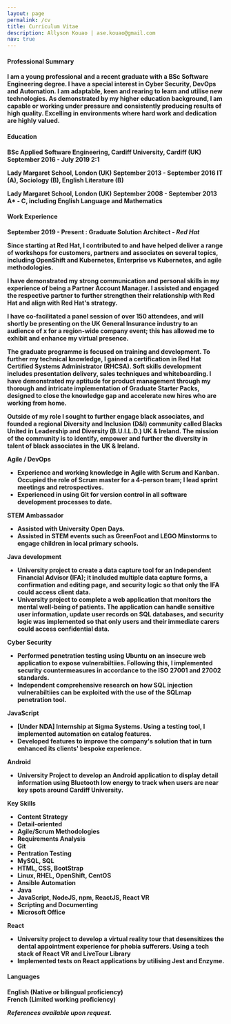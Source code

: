 ```yaml
---
layout: page
permalink: /cv
title: Curriculum Vitae
description: Allyson Kouao | ase.kouao@gmail.com
nav: true
---
```


#### <strong>Professional Summary<strong>

<p>I am a young professional and a recent graduate with a BSc Software Engineering degree. I have a special interest in Cyber Security, DevOps and Automation. I am adaptable, keen and rearing to learn and utilise new technologies. As demonstrated by my higher education background, I am capable or working under pressure and consistently producing results of high quality. Excelling in environments where hard work and dedication are highly valued.</p>

#### <strong>Education</strong>

BSc Applied Software Engineering, Cardiff University, Cardiff (UK)
September 2016 - July 2019
2:1

Lady Margaret School, London (UK)
September 2013 - September 2016
IT (A), Sociology (B), English Literature (B)

Lady Margaret School, London (UK)
September 2008 - September 2013
A* - C, including English Language and Mathematics

#### <strong>Work Experience</strong>

<strong>September 2019 - Present :</strong> Graduate Solution Architect - <em>Red Hat</em>

Since starting at Red Hat, I contributed to and have helped deliver a range of workshops for customers, partners and associates on several topics, including OpenShift and Kubernetes, Enterprise vs Kubernetes, and agile methodologies.

I have demonstrated my strong communication and personal skills in my experience of being a Partner Account Manager. I assisted and engaged the respective partner to further strengthen their relationship with Red Hat and align with Red Hat's strategy.

I have co-facilitated a panel session of over 150 attendees, and will shortly be presenting on the UK General Insurance industry to an audience of x for a region-wide company event; this has allowed me to exhibit and enhance my virtual presence.

The graduate programme is focused on training and development. To further my technical knowledge, I gained a certification in Red Hat Certified Systems Administrator (RHCSA). Soft skills development includes presentation delivery, sales techniques and whiteboarding. I have demonstrated my aptitude for product management through my thorough and intricate implementation of Graduate Starter Packs, designed to close the knowledge gap and accelerate new hires who are working from home.

Outside of my role I sought to further engage black associates, and founded a regional Diversity and Inclusion (D&I) community called Blacks United in Leadership and Diversity (B.U.I.L.D.) UK & Ireland. The mission of the community is to identify, empower and further the diversity in talent of black associates in the UK & Ireland.

<strong>Agile / DevOps</strong>

- Experience and working knowledge in Agile with Scrum and Kanban. Occupied the role of Scrum master for a 4-person team; I lead sprint meetings and retrospectives.
- Experienced in using Git for version control in all software development processes to date.

<strong>STEM Ambassador</strong>

- Assisted with University Open Days.
- Assisted in STEM events such as GreenFoot and LEGO Minstorms to engage children in local primary schools.

<strong>Java development</strong>

- University project to create a data capture tool for an Independent Financial Advisor (IFA); it included multiple data capture forms, a confirmation and editing page, and security logic so that only the IFA could access client data.
- University project to complete a web application that monitors the mental well-being of patients. The application can handle sensitive user information, update user records on SQL databases, and security logic was implemented so that only users and their immediate carers could access confidential data.

<strong>Cyber Security</strong>

- Performed penetration testing using Ubuntu on an insecure web application to expose vulnerabiltiies. Following this, I implemented security countermeasures in accordance to the ISO 27001 and 27002 standards.
- Independent comprehensive research on how SQL injection vulnerabiltiies can be exploited with the use of the SQLmap penetration tool.

<strong>JavaScript</strong>

- [Under NDA] Internship at Sigma Systems. Using a testing tool, I implemented automation on catalog features.
- Developed features to improve the company's solution that in turn enhanced its clients' bespoke experience.

<strong>Android</strong>

- University Project to develop an Android application to display detail information using Bluetooth low energy to track when users are near key spots around Cardiff University.

<strong>Key Skills</strong>

- Content Strategy 
- Detail-oriented
- Agile/Scrum Methodologies
- Requirements Analysis
- Git
- Pentration Testing
- MySQL, SQL
- HTML, CSS, BootStrap
- Linux, RHEL, OpenShift, CentOS
- Ansible Automation
- Java
- JavaScript, NodeJS, npm, ReactJS, React VR
- Scripting and Documenting
- Microsoft Office

<strong>React</strong>
- University project to develop a virtual reality tour that desensitizes the dental appointment experience for phobia sufferers. Using a tech stack of React VR and LiveTour Library
- Implemented tests on React applications by utilising Jest and Enzyme.

#### <strong>Languages</strong>

English (Native or bilingual proficiency)<br>
French (Limited working proficiency)

<em>References available upon request.</em>





